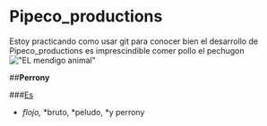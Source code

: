 # Pipeco_productions
Estoy practicando como usar git
para conocer bien el desarrollo de Pipeco_productions es  imprescindible comer pollo el pechugon
!["EL mendigo animal"](http://octodex.github.com/images/octdrey-catburn.jpg)

##**Perrony**
 
###[Es][another-link]
 
 * _flojo,_ 
 *bruto, 
 *peludo, 
 *y perrony
 
 
 [another-link]: www.google.com
 
 
